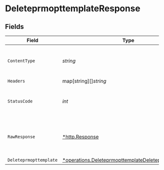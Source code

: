 # DeleteprmopttemplateResponse


## Fields

| Field                                                                                                                              | Type                                                                                                                               | Required                                                                                                                           | Description                                                                                                                        |
| ---------------------------------------------------------------------------------------------------------------------------------- | ---------------------------------------------------------------------------------------------------------------------------------- | ---------------------------------------------------------------------------------------------------------------------------------- | ---------------------------------------------------------------------------------------------------------------------------------- |
| `ContentType`                                                                                                                      | *string*                                                                                                                           | :heavy_check_mark:                                                                                                                 | HTTP response content type for this operation                                                                                      |
| `Headers`                                                                                                                          | map[string][]*string*                                                                                                              | :heavy_minus_sign:                                                                                                                 | N/A                                                                                                                                |
| `StatusCode`                                                                                                                       | *int*                                                                                                                              | :heavy_check_mark:                                                                                                                 | HTTP response status code for this operation                                                                                       |
| `RawResponse`                                                                                                                      | [*http.Response](https://pkg.go.dev/net/http#Response)                                                                             | :heavy_minus_sign:                                                                                                                 | Raw HTTP response; suitable for custom response parsing                                                                            |
| `Deleteprmopttemplate`                                                                                                             | [*operations.DeleteprmopttemplateDeleteprmopttemplate](../../../pkg/models/operations/deleteprmopttemplatedeleteprmopttemplate.md) | :heavy_minus_sign:                                                                                                                 | OK                                                                                                                                 |